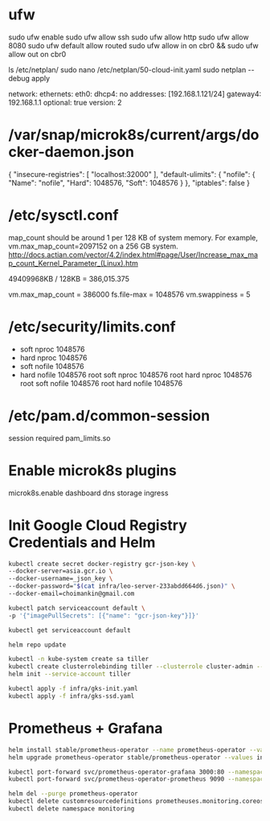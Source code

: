 # ufw

sudo ufw enable
sudo ufw allow ssh
sudo ufw allow http
sudo ufw allow 8080
sudo ufw default allow routed
sudo ufw allow in on cbr0 && sudo ufw allow out on cbr0

ls /etc/netplan/
sudo nano /etc/netplan/50-cloud-init.yaml
sudo netplan --debug apply

network:
    ethernets:
        eth0:
            dhcp4: no
            addresses: [192.168.1.121/24]
            gateway4: 192.168.1.1
            optional: true
    version: 2

# /var/snap/microk8s/current/args/docker-daemon.json

{
    "insecure-registries": [
        "localhost:32000"
    ],
    "default-ulimits": {
        "nofile": {
            "Name": "nofile",
            "Hard": 1048576,
            "Soft": 1048576
        }
    },
    "iptables": false
}

# /etc/sysctl.conf

map_count should be around 1 per 128 KB of system memory. For example, vm.max_map_count=2097152 on a 256 GB system. http://docs.actian.com/vector/4.2/index.html#page/User/Increase_max_map_count_Kernel_Parameter_(Linux).htm

49409968KB / 128KB = 386,015.375

vm.max_map_count = 386000
fs.file-max = 1048576
vm.swappiness = 5

# /etc/security/limits.conf

* soft nproc 1048576
* hard nproc 1048576
* soft nofile 1048576
* hard nofile 1048576
root soft nproc 1048576
root hard nproc 1048576
root soft nofile 1048576
root hard nofile 1048576

# /etc/pam.d/common-session

session required pam_limits.so

# Enable microk8s plugins

microk8s.enable dashboard dns storage ingress

# Init Google Cloud Registry Credentials and Helm
```bash
kubectl create secret docker-registry gcr-json-key \
--docker-server=asia.gcr.io \
--docker-username=_json_key \
--docker-password="$(cat infra/leo-server-233abdd664d6.json)" \
--docker-email=choimankin@gmail.com

kubectl patch serviceaccount default \
-p '{"imagePullSecrets": [{"name": "gcr-json-key"}]}'

kubectl get serviceaccount default
```

```bash
helm repo update

kubectl -n kube-system create sa tiller
kubectl create clusterrolebinding tiller --clusterrole cluster-admin --serviceaccount=kube-system:tiller
helm init --service-account tiller
```

```bash
kubectl apply -f infra/gks-init.yaml
kubectl apply -f infra/gks-ssd.yaml
```

# Prometheus + Grafana
```bash
helm install stable/prometheus-operator --name prometheus-operator --values infra/prometheus-operator.yaml --namespace monitoring
helm upgrade prometheus-operator stable/prometheus-operator --values infra/prometheus-operator.yaml --namespace monitoring

```
```bash
kubectl port-forward svc/prometheus-operator-grafana 3000:80 --namespace monitoring
kubectl port-forward svc/prometheus-operator-prometheus 9090 --namespace monitoring

```
```bash
helm del --purge prometheus-operator
kubectl delete customresourcedefinitions prometheuses.monitoring.coreos.com prometheusrules.monitoring.coreos.com servicemonitors.monitoring.coreos.com alertmanagers.monitoring.coreos.com
kubectl delete namespace monitoring
```